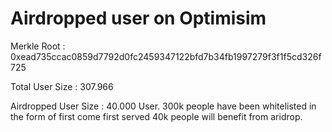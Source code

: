 # Airdropped user on Optimisim

Merkle Root : 0xead735ccac0859d7792d0fc2459347122bfd7b34fb1997279f3f1f5cd326f725

Total User Size : 307.966

Airdropped User Size : 40.000 User. 300k people have been whitelisted in the form of first come first served 40k people will benefit from aridrop.

